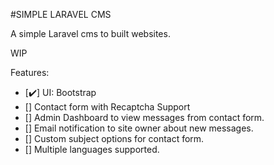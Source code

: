 #SIMPLE LARAVEL CMS

A simple Laravel cms to built websites.

WIP

Features:
- [:heavy_check_mark:] UI: Bootstrap
- [] Contact form with Recaptcha Support
- [] Admin Dashboard to view messages from contact form.
- [] Email notification to site owner about new messages.
- [] Custom subject options for contact form.
- [] Multiple languages supported.

